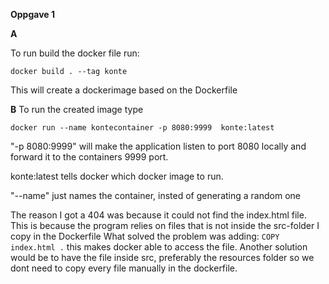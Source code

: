 **Oppgave 1**

**A**

To run build the docker file run:

```docker build . --tag konte```

This will create a dockerimage based on the Dockerfile


**B**
To run the created image type

```docker run --name kontecontainer -p 8080:9999  konte:latest```

"-p 8080:9999" will make the application listen to port 8080 locally and forward it to the containers 9999 port.

konte:latest tells docker which docker image to run.

"--name" just names the container, insted of generating a random one

The reason I got a 404 was because it could not find the index.html file. This is because the program
relies on files that is not inside the src-folder I copy in the Dockerfile
What solved the problem was adding:
``` COPY index.html . ```
this makes docker able to access the file. Another solution would be to have the
file inside src, preferably the resources folder so we dont need to copy every file 
manually in the dockerfile.




